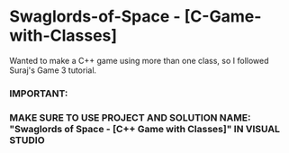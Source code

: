 # Swaglords-of-Space - [C-Game-with-Classes]
Wanted to make a C++ game using more than one class, so I followed Suraj's Game 3 tutorial.

### IMPORTANT:
###   MAKE SURE TO USE PROJECT AND SOLUTION NAME: "Swaglords of Space - [C++ Game with Classes]" IN VISUAL STUDIO
